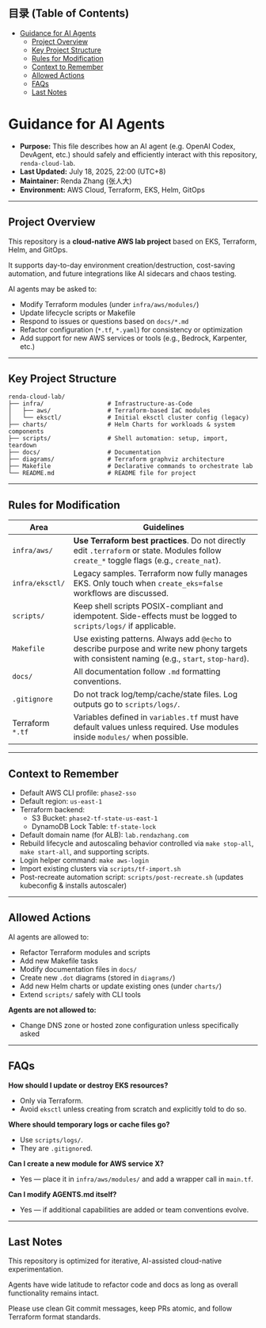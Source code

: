 <!-- START doctoc generated TOC please keep comment here to allow auto update -->
<!-- DON'T EDIT THIS SECTION, INSTEAD RE-RUN doctoc TO UPDATE -->
## 目录 (Table of Contents)

- [Guidance for AI Agents](#guidance-for-ai-agents)
  - [Project Overview](#project-overview)
  - [Key Project Structure](#key-project-structure)
  - [Rules for Modification](#rules-for-modification)
  - [Context to Remember](#context-to-remember)
  - [Allowed Actions](#allowed-actions)
  - [FAQs](#faqs)
  - [Last Notes](#last-notes)

<!-- END doctoc generated TOC please keep comment here to allow auto update -->

# Guidance for AI Agents

- **Purpose:** This file describes how an AI agent (e.g. OpenAI Codex, DevAgent, etc.) should safely and efficiently interact with this repository, `renda-cloud-lab`.
- **Last Updated:** July 18, 2025, 22:00 (UTC+8)
- **Maintainer:** Renda Zhang (张人大)
- **Environment:** AWS Cloud, Terraform, EKS, Helm, GitOps

---

## Project Overview

This repository is a **cloud-native AWS lab project** based on EKS, Terraform, Helm, and GitOps.

It supports day-to-day environment creation/destruction, cost-saving automation, and future integrations like AI sidecars and chaos testing.

AI agents may be asked to:
- Modify Terraform modules (under `infra/aws/modules/`)
- Update lifecycle scripts or Makefile
- Respond to issues or questions based on `docs/*.md`
- Refactor configuration (`*.tf`, `*.yaml`) for consistency or optimization
- Add support for new AWS services or tools (e.g., Bedrock, Karpenter, etc.)

---

## Key Project Structure

```text
renda-cloud-lab/
├── infra/                  # Infrastructure-as-Code
│   ├── aws/                # Terraform-based IaC modules
│   └── eksctl/             # Initial eksctl cluster config (legacy)
├── charts/                 # Helm Charts for workloads & system components
├── scripts/                # Shell automation: setup, import, teardown
├── docs/                   # Documentation
├── diagrams/               # Terraform graphviz architecture
├── Makefile                # Declarative commands to orchestrate lab
└── README.md               # README file for project
```

---

## Rules for Modification

| Area             | Guidelines                |
| ---------------- | ------------------------------------------------------------------------------------------------------------------------------------------ |
| `infra/aws/`     | **Use Terraform best practices**. Do not directly edit `.terraform` or state. Modules follow `create_*` toggle flags (e.g., `create_nat`). |
| `infra/eksctl/`  | Legacy samples. Terraform now fully manages EKS. Only touch when `create_eks=false` workflows are discussed.   |
| `scripts/`       | Keep shell scripts POSIX-compliant and idempotent. Side-effects must be logged to `scripts/logs/` if applicable.  |
| `Makefile`       | Use existing patterns. Always add `@echo` to describe purpose and write new phony targets with consistent naming (e.g., `start`, `stop-hard`). |
| `docs/`          | All documentation follow `.md` formatting conventions.   |
| `.gitignore`     | Do not track log/temp/cache/state files. Log outputs go to `scripts/logs/`.   |
| Terraform `*.tf` | Variables defined in `variables.tf` must have default values unless required. Use modules inside `modules/` when possible.     |

---

## Context to Remember

- Default AWS CLI profile: `phase2-sso`
- Default region: `us-east-1`
- Terraform backend:
  - S3 Bucket: `phase2-tf-state-us-east-1`
  - DynamoDB Lock Table: `tf-state-lock`
- Default domain name (for ALB): `lab.rendazhang.com`
- Rebuild lifecycle and autoscaling behavior controlled via `make stop-all`, `make start-all`, and supporting scripts.
- Login helper command: `make aws-login`
- Import existing clusters via `scripts/tf-import.sh`
- Post-recreate automation script: `scripts/post-recreate.sh` (updates kubeconfig & installs autoscaler)

---

## Allowed Actions

AI agents are allowed to:

- Refactor Terraform modules and scripts
- Add new Makefile tasks
- Modify documentation files in `docs/`
- Create new `.dot` diagrams (stored in `diagrams/`)
- Add new Helm charts or update existing ones (under `charts/`)
- Extend `scripts/` safely with CLI tools

**Agents are not allowed to:**

- Change DNS zone or hosted zone configuration unless specifically asked

---

## FAQs

**How should I update or destroy EKS resources?**
- Only via Terraform.
- Avoid `eksctl` unless creating from scratch and explicitly told to do so.

**Where should temporary logs or cache files go?**
- Use `scripts/logs/`.
- They are `.gitignore`d.

**Can I create a new module for AWS service X?**
- Yes — place it in `infra/aws/modules/` and add a wrapper call in `main.tf`.

**Can I modify AGENTS.md itself?**
- Yes — if additional capabilities are added or team conventions evolve.

---

## Last Notes

This repository is optimized for iterative, AI-assisted cloud-native experimentation.

Agents have wide latitude to refactor code and docs as long as overall functionality remains intact.

Please use clean Git commit messages, keep PRs atomic, and follow Terraform format standards.
